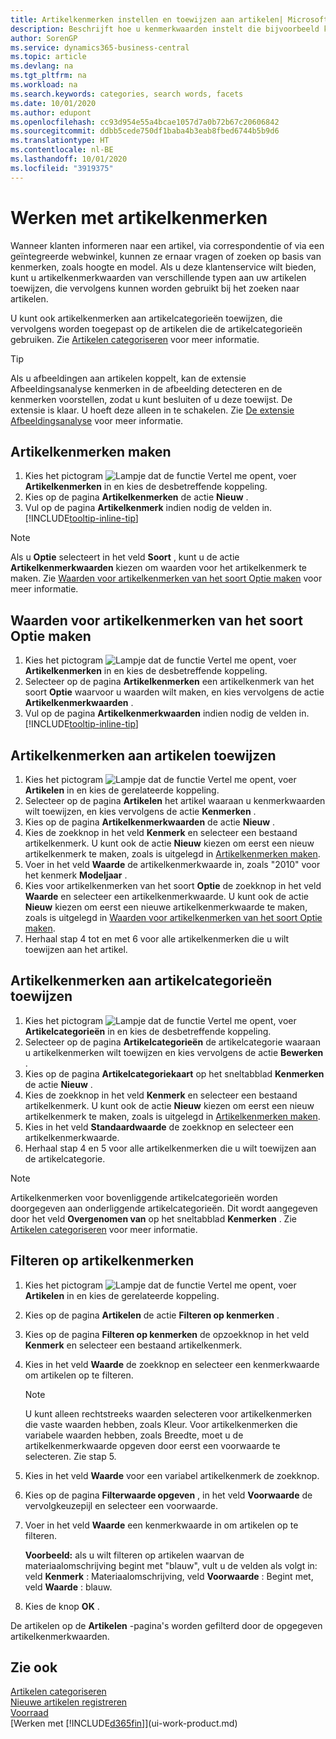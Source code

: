 ```yaml
---
title: Artikelkenmerken instellen en toewijzen aan artikelen| Microsoft Docs
description: Beschrijft hoe u kenmerkwaarden instelt die bijvoorbeeld kunnen worden gebruikt als zoekwoorden, en deze toewijst aan artikelen en artikelcategorieën.
author: SorenGP
ms.service: dynamics365-business-central
ms.topic: article
ms.devlang: na
ms.tgt_pltfrm: na
ms.workload: na
ms.search.keywords: categories, search words, facets
ms.date: 10/01/2020
ms.author: edupont
ms.openlocfilehash: cc93d954e55a4bcae1057d7a0b72b67c20606842
ms.sourcegitcommit: ddbb5cede750df1baba4b3eab8fbed6744b5b9d6
ms.translationtype: HT
ms.contentlocale: nl-BE
ms.lasthandoff: 10/01/2020
ms.locfileid: "3919375"
---
```

# <a name="work-with-item-attributes"></a>Werken met artikelkenmerken
Wanneer klanten informeren naar een artikel, via correspondentie of via een geïntegreerde webwinkel, kunnen ze ernaar vragen of zoeken op basis van kenmerken, zoals hoogte en model. Als u deze klantenservice wilt bieden, kunt u artikelkenmerkwaarden van verschillende typen aan uw artikelen toewijzen, die vervolgens kunnen worden gebruikt bij het zoeken naar artikelen.

U kunt ook artikelkenmerken aan artikelcategorieën toewijzen, die vervolgens worden toegepast op de artikelen die de artikelcategorieën gebruiken. Zie [Artikelen categoriseren](inventory-how-categorize-items.md) voor meer informatie.

> [!Tip]  
> Als u afbeeldingen aan artikelen koppelt, kan de extensie Afbeeldingsanalyse kenmerken in de afbeelding detecteren en de kenmerken voorstellen, zodat u kunt besluiten of u deze toewijst. De extensie is klaar. U hoeft deze alleen in te schakelen. Zie [De extensie Afbeeldingsanalyse](ui-extensions-image-analyzer.md) voor meer informatie.

## <a name="to-create-item-attributes"></a>Artikelkenmerken maken
1. Kies het pictogram ![Lampje dat de functie Vertel me opent](media/ui-search/search_small.png "Vertel me wat u wilt doen"), voer **Artikelkenmerken** in en kies de desbetreffende koppeling.
2. Kies op de pagina **Artikelkenmerken** de actie **Nieuw** .
3. Vul op de pagina **Artikelkenmerk** indien nodig de velden in. [!INCLUDE[tooltip-inline-tip](includes/tooltip-inline-tip_md.md)]

> [!NOTE]  
>   Als u **Optie** selecteert in het veld **Soort** , kunt u de actie **Artikelkenmerkwaarden** kiezen om waarden voor het artikelkenmerk te maken. Zie [Waarden voor artikelkenmerken van het soort Optie maken](inventory-how-work-item-attributes.md#to-create-values-for-item-attributes-of-type-option) voor meer informatie.  

## <a name="to-create-values-for-item-attributes-of-type-option"></a>Waarden voor artikelkenmerken van het soort Optie maken
1. Kies het pictogram ![Lampje dat de functie Vertel me opent](media/ui-search/search_small.png "Vertel me wat u wilt doen"), voer **Artikelkenmerken** in en kies de desbetreffende koppeling.
2. Selecteer op de pagina **Artikelkenmerken** een artikelkenmerk van het soort **Optie** waarvoor u waarden wilt maken, en kies vervolgens de actie **Artikelkenmerkwaarden** .
3. Vul op de pagina **Artikelkenmerkwaarden** indien nodig de velden in. [!INCLUDE[tooltip-inline-tip](includes/tooltip-inline-tip_md.md)]

## <a name="to-assign-item-attributes-to-items"></a>Artikelkenmerken aan artikelen toewijzen
1. Kies het pictogram ![Lampje dat de functie Vertel me opent](media/ui-search/search_small.png "Vertel me wat u wilt doen"), voer **Artikelen** in en kies de gerelateerde koppeling.
2. Selecteer op de pagina **Artikelen** het artikel waaraan u kenmerkwaarden wilt toewijzen, en kies vervolgens de actie **Kenmerken** .
3. Kies op de pagina **Artikelkenmerkwaarden** de actie **Nieuw** .
4. Kies de zoekknop in het veld **Kenmerk** en selecteer een bestaand artikelkenmerk. U kunt ook de actie **Nieuw** kiezen om eerst een nieuw artikelkenmerk te maken, zoals is uitgelegd in [Artikelkenmerken maken](inventory-how-work-item-attributes.md#to-create-item-attributes).
5. Voer in het veld **Waarde** de artikelkenmerkwaarde in, zoals "2010" voor het kenmerk **Modeljaar** .
6. Kies voor artikelkenmerken van het soort **Optie** de zoekknop in het veld **Waarde** en selecteer een artikelkenmerkwaarde. U kunt ook de actie **Nieuw** kiezen om eerst een nieuwe artikelkenmerkwaarde te maken, zoals is uitgelegd in [Waarden voor artikelkenmerken van het soort Optie maken](inventory-how-work-item-attributes.md#to-assign-item-attributes-to-items).
7. Herhaal stap 4 tot en met 6 voor alle artikelkenmerken die u wilt toewijzen aan het artikel.

## <a name="to-assign-item-attributes-to-item-categories"></a>Artikelkenmerken aan artikelcategorieën toewijzen
1. Kies het pictogram ![Lampje dat de functie Vertel me opent](media/ui-search/search_small.png "Vertel me wat u wilt doen"), voer **Artikelcategorieën** in en kies de desbetreffende koppeling.
2. Selecteer op de pagina **Artikelcategorieën** de artikelcategorie waaraan u artikelkenmerken wilt toewijzen en kies vervolgens de actie **Bewerken** .
3. Kies op de pagina **Artikelcategoriekaart** op het sneltabblad **Kenmerken** de actie **Nieuw** .
4. Kies de zoekknop in het veld **Kenmerk** en selecteer een bestaand artikelkenmerk. U kunt ook de actie **Nieuw** kiezen om eerst een nieuw artikelkenmerk te maken, zoals is uitgelegd in [Artikelkenmerken maken](inventory-how-work-item-attributes.md#to-create-item-attributes).
5. Kies in het veld **Standaardwaarde** de zoekknop en selecteer een artikelkenmerkwaarde.
6. Herhaal stap 4 en 5 voor alle artikelkenmerken die u wilt toewijzen aan de artikelcategorie.

> [!NOTE]  
>   Artikelkenmerken voor bovenliggende artikelcategorieën worden doorgegeven aan onderliggende artikelcategorieën. Dit wordt aangegeven door het veld **Overgenomen van** op het sneltabblad **Kenmerken** . Zie [Artikelen categoriseren](inventory-how-categorize-items.md) voor meer informatie.

## <a name="to-filter-by-item-attributes"></a>Filteren op artikelkenmerken
1. Kies het pictogram ![Lampje dat de functie Vertel me opent](media/ui-search/search_small.png "Vertel me wat u wilt doen"), voer **Artikelen** in en kies de gerelateerde koppeling.
2. Kies op de pagina **Artikelen** de actie **Filteren op kenmerken** .
3. Kies op de pagina **Filteren op kenmerken** de opzoekknop in het veld **Kenmerk** en selecteer een bestaand artikelkenmerk.
4. Kies in het veld **Waarde** de zoekknop en selecteer een kenmerkwaarde om artikelen op te filteren.

    > [!NOTE]  
    >   U kunt alleen rechtstreeks waarden selecteren voor artikelkenmerken die vaste waarden hebben, zoals Kleur. Voor artikelkenmerken die variabele waarden hebben, zoals Breedte, moet u de artikelkenmerkwaarde opgeven door eerst een voorwaarde te selecteren. Zie stap 5.
5. Kies in het veld **Waarde** voor een variabel artikelkenmerk de zoekknop.
6. Kies op de pagina **Filterwaarde opgeven** , in het veld **Voorwaarde** de vervolgkeuzepijl en selecteer een voorwaarde.
7. Voer in het veld **Waarde** een kenmerkwaarde in om artikelen op te filteren.

    **Voorbeeld:** als u wilt filteren op artikelen waarvan de materiaalomschrijving begint met "blauw", vult u de velden als volgt in: veld **Kenmerk** : Materiaalomschrijving, veld **Voorwaarde** : Begint met, veld **Waarde** : blauw.
8. Kies de knop **OK** .   

De artikelen op de **Artikelen** -pagina's worden gefilterd door de opgegeven artikelkenmerkwaarden.

## <a name="see-also"></a>Zie ook
[Artikelen categoriseren](inventory-how-categorize-items.md)    
[Nieuwe artikelen registreren](inventory-how-register-new-items.md)  
[Voorraad](inventory-manage-inventory.md)  
[Werken met [!INCLUDE[d365fin](includes/d365fin_md.md)]](ui-work-product.md)
